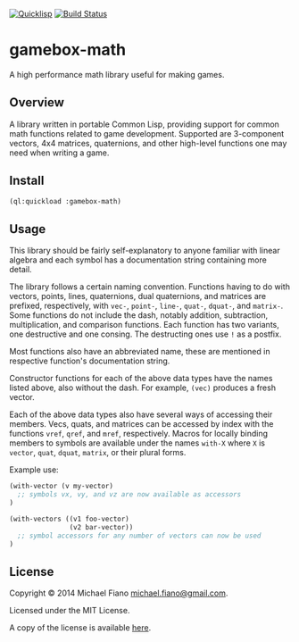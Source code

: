 [![Quicklisp](http://quickdocs.org/badge/gamebox-math.svg)](http://quickdocs.org/gamebox-math/)
[![Build Status](https://travis-ci.org/mfiano/gamebox-math.svg?branch=master)](https://travis-ci.org/mfiano/gamebox-math)

# gamebox-math

A high performance math library useful for making games.

## Overview

A library written in portable Common Lisp, providing support for common math
functions related to game development. Supported are 3-component vectors, 4x4
matrices, quaternions, and other high-level functions one may need when writing
a game.

## Install

``` lisp
(ql:quickload :gamebox-math)
```

## Usage

This library should be fairly self-explanatory to anyone familiar with linear algebra
and each symbol has a documentation string containing more detail.

The library follows a certain naming convention.
Functions having to do with vectors, points, lines, quaternions, dual quaternions,
and matrices are prefixed, respectively, with `vec-`, `point-`, `line-`, `quat-`,
`dquat-`, and `matrix-`. Some functions do not include the dash, notably addition,
subtraction, multiplication, and comparison functions. Each function has two variants,
one destructive and one consing. The destructing ones use `!` as a postfix.

Most functions also have an abbreviated name, these are mentioned in respective function's
documentation string.

Constructor functions for each of the above data types have the names listed above,
also without the dash. For example, `(vec)` produces a fresh vector.

Each of the above data types also have several ways of accessing their members.
Vecs, quats, and matrices can be accessed by index with the functions `vref`, `qref`,
and `mref`, respectively. Macros for locally binding members to symbols are available
under the names `with-X` where `X` is `vector`, `quat`, `dquat`, `matrix`,
or their plural forms.

Example use:

```lisp
(with-vector (v my-vector)
  ;; symbols vx, vy, and vz are now available as accessors
)

(with-vectors ((v1 foo-vector)
               (v2 bar-vector))
  ;; symbol accessors for any number of vectors can now be used
)
```

## License

Copyright © 2014 Michael Fiano <michael.fiano@gmail.com>.

Licensed under the MIT License.

A copy of the license is available [here](LICENSE).
